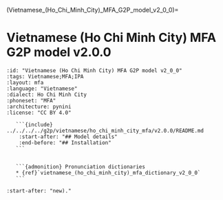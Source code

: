 
(Vietnamese_(Ho_Chi_Minh_City)_MFA_G2P_model_v2_0_0)=
# Vietnamese (Ho Chi Minh City) MFA G2P model v2.0.0

``````{g2p} Vietnamese (Ho Chi Minh City) MFA G2P model v2.0.0
:id: "Vietnamese (Ho Chi Minh City) MFA G2P model v2_0_0"
:tags: Vietnamese;MFA;IPA
:layout: mfa
:language: "Vietnamese"
:dialect: Ho Chi Minh City
:phoneset: "MFA"
:architecture: pynini
:license: "CC BY 4.0"

   ```{include} ../../../../g2p/vietnamese/ho_chi_minh_city_mfa/v2.0.0/README.md
    :start-after: "## Model details"
    :end-before: "## Installation"
   ```


   ```{admonition} Pronunciation dictionaries
   * {ref}`vietnamese_(ho_chi_minh_city)_mfa_dictionary_v2_0_0`
   ```
``````

```{include} ../../../../g2p/vietnamese/ho_chi_minh_city_mfa/v2.0.0/README.md
:start-after: "new)."
```
